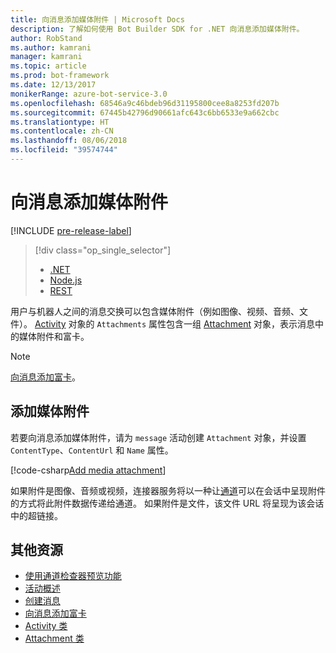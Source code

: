 ```yaml
---
title: 向消息添加媒体附件 | Microsoft Docs
description: 了解如何使用 Bot Builder SDK for .NET 向消息添加媒体附件。
author: RobStand
ms.author: kamrani
manager: kamrani
ms.topic: article
ms.prod: bot-framework
ms.date: 12/13/2017
monikerRange: azure-bot-service-3.0
ms.openlocfilehash: 68546a9c46bdeb96d31195800cee8a8253fd207b
ms.sourcegitcommit: 67445b42796d90661afc643c6bb6533e9a662cbc
ms.translationtype: HT
ms.contentlocale: zh-CN
ms.lasthandoff: 08/06/2018
ms.locfileid: "39574744"
---
```

# <a name="add-media-attachments-to-messages"></a>向消息添加媒体附件

[!INCLUDE [pre-release-label](../includes/pre-release-label-v3.md)]

> [!div class="op_single_selector"]
> - [.NET](../dotnet/bot-builder-dotnet-add-media-attachments.md)
> - [Node.js](../nodejs/bot-builder-nodejs-send-receive-attachments.md)
> - [REST](../rest-api/bot-framework-rest-connector-add-media-attachments.md)

用户与机器人之间的消息交换可以包含媒体附件（例如图像、视频、音频、文件）。 <a href="https://docs.botframework.com/en-us/csharp/builder/sdkreference/dc/d2f/class_microsoft_1_1_bot_1_1_connector_1_1_activity.html" target="_blank">Activity</a> 对象的 `Attachments` 属性包含一组 <a href="https://docs.microsoft.com/en-us/dotnet/api/microsoft.bot.connector.attachments?view=botconnector-3.12.2.4" target="_blank">Attachment</a> 对象，表示消息中的媒体附件和富卡。 

> [!NOTE]
> [向消息添加富卡](bot-builder-dotnet-add-rich-card-attachments.md)。

## <a name="add-a-media-attachment"></a>添加媒体附件  

若要向消息添加媒体附件，请为 `message` 活动创建 `Attachment` 对象，并设置 `ContentType`、`ContentUrl` 和 `Name` 属性。 

[!code-csharp[Add media attachment](../includes/code/dotnet-add-attachments.cs#addMediaAttachment)]

如果附件是图像、音频或视频，连接器服务将以一种让[通道](bot-builder-dotnet-channeldata.md)可以在会话中呈现附件的方式将此附件数据传递给通道。 如果附件是文件，该文件 URL 将呈现为该会话中的超链接。

## <a name="additional-resources"></a>其他资源

- [使用通道检查器预览功能][inspector]
- [活动概述](bot-builder-dotnet-activities.md)
- [创建消息](bot-builder-dotnet-create-messages.md)
- [向消息添加富卡](bot-builder-dotnet-add-rich-card-attachments.md)
- <a href="https://docs.botframework.com/en-us/csharp/builder/sdkreference/dc/d2f/class_microsoft_1_1_bot_1_1_connector_1_1_activity.html" target="_blank">Activity 类</a>
- <a href="https://docs.microsoft.com/en-us/dotnet/api/microsoft.bot.connector.attachments?view=botconnector-3.12.2.4" target="_blank">Attachment 类</a>

[inspector]: ../bot-service-channel-inspector.md


